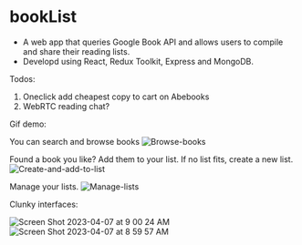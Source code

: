 # bookList
- A web app that queries Google Book API and allows users to compile and share their reading lists. 
- Developd using React, Redux Toolkit, Express and MongoDB.

Todos:
1. Oneclick add cheapest copy to cart on Abebooks
2. WebRTC reading chat?

Gif demo:

You can search and browse books
![Browse-books](https://github.com/iggeehu/bookList/assets/69414708/82b1cb52-c258-4639-8362-5a1828445b73)

Found a book you like? Add them to your list. If no list fits, create a new list.
![Create-and-add-to-list](https://github.com/iggeehu/bookList/assets/69414708/b3afd4c6-4e08-4567-891b-1a9d9c0f7e3f)

Manage your lists.
![Manage-lists](https://github.com/iggeehu/bookList/assets/69414708/4ce4a8bc-0b78-4106-a804-f90bf4ef2934)

Clunky interfaces:

![Screen Shot 2023-04-07 at 9 00 24 AM](https://github.com/iggeehu/bookList/assets/69414708/3698c1e9-d093-4cf6-8af6-c8556a2fa5f8)
![Screen Shot 2023-04-07 at 8 59 57 AM](https://github.com/iggeehu/bookList/assets/69414708/398b981f-96b7-4114-9194-d56c65301863)
